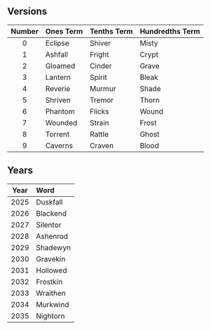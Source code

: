 ## Versions

| Number | Ones Term | Tenths Term | Hundredths Term |
|:------:|:----------|:------------|:----------------|
| 0 | Eclipse | Shiver | Misty |
| 1 | Ashfall | Fright | Crypt |
| 2 | Gloamed | Cinder | Grave |
| 3 | Lantern | Spirit | Bleak |
| 4 | Reverie | Murmur | Shade |
| 5 | Shriven | Tremor | Thorn |
| 6 | Phantom | Flicks | Wound |
| 7 | Wounded | Strain | Frost |
| 8 | Torrent | Rattle | Ghost |
| 9 | Caverns | Craven | Blood |

## Years

| Year  | Word        |
|:-----:|:------------|
| 2025  | Duskfall    |
| 2026  | Blackend    |
| 2027  | Silentor    |
| 2028  | Ashenrod    |
| 2029  | Shadewyn    |
| 2030  | Gravekin    |
| 2031  | Hollowed    |
| 2032  | Frostkin    |
| 2033  | Wraithen    |
| 2034  | Murkwind    |
| 2035  | Nightorn    |